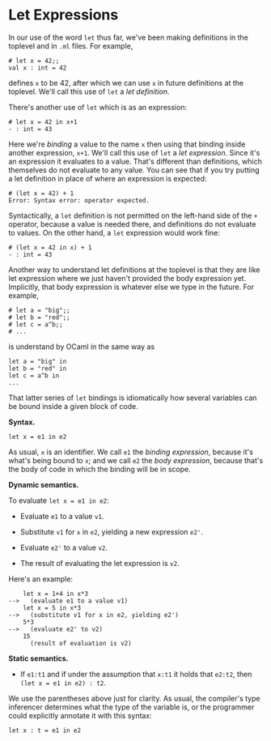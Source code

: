 # Let Expressions

In our use of the word `let` thus far, we've been making definitions
in the toplevel and in `.ml` files.  For example,
```
# let x = 42;;
val x : int = 42
```
defines `x` to be 42, after which we can use `x` in future definitions
at the toplevel.  We'll call this use of `let` a *let definition*.

There's another use of `let` which is as an expression:
```
# let x = 42 in x+1
- : int = 43
```
Here we're *binding* a value to the name `x` then using that binding
inside another expression, `x+1`.  We'll call this use of `let` a
*let expression*.  Since it's an expression it evaluates to a value.
That's different than definitions, which themselves do not evaluate
to any value.  You can see that if you try putting a let definition
in place of where an expression is expected:
```
# (let x = 42) + 1
Error: Syntax error: operator expected. 
```
Syntactically, a `let` definition is not permitted on the left-hand side
of the `+` operator, because a value is needed there, and definitions
do not evaluate to values.  On the other hand, a `let` expression
would work fine:
```
# (let x = 42 in x) + 1
- : int = 43
```

Another way to understand let definitions at the toplevel is that they 
are like let expression where we just haven't provided the body expression
yet.  Implicitly, that body expression is whatever else we type 
in the future.  For example,
```
# let a = "big";;
# let b = "red";;
# let c = a^b;;
# ...
```
is understand by OCaml in the same way as
```
let a = "big" in
let b = "red" in
let c = a^b in
...
```
That latter series of `let` bindings is idiomatically how several variables
can be bound inside a given block of code.

**Syntax.**

```
let x = e1 in e2
```

As usual, `x` is an identifier.  We call `e1` the *binding expression*, because
it's what's being bound to `x`; and we call `e2` the *body expression*,
because that's the body of code in which the binding will be in scope.

**Dynamic semantics.**

To evaluate `let x = e1 in e2`:

* Evaluate `e1` to a value `v1`.

* Substitute `v1` for `x` in `e2`, yielding a new expression `e2'`.

* Evaluate `e2'` to a value `v2`.

* The result of evaluating the let expression is `v2`.

Here's an example:
```
    let x = 1+4 in x*3
-->   (evaluate e1 to a value v1)
    let x = 5 in x*3
-->   (substitute v1 for x in e2, yielding e2')
    5*3
-->   (evaluate e2' to v2)
    15
      (result of evaluation is v2)
```

**Static semantics.**

* If `e1:t1` and if under the assumption that `x:t1` it holds that `e2:t2`,
  then `(let x = e1 in e2) : t2`.
  
We use the parentheses above just for clarity.  As usual, the compiler's 
type inferencer determines what the type of the variable is, or the programmer
could explicitly annotate it with this syntax:
```
let x : t = e1 in e2
```
